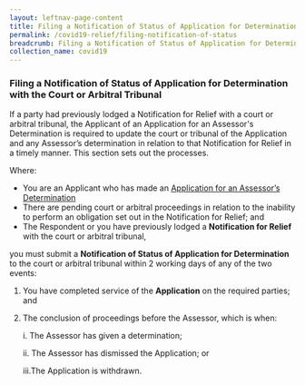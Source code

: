 ```yaml
---
layout: leftnav-page-content
title: Filing a Notification of Status of Application for Determination with the Court or Arbitral Tribunal 
permalink: /covid19-relief/filing-notification-of-status
breadcrumb: Filing a Notification of Status of Application for Determination with the Court or Arbitral Tribunal 
collection_name: covid19
---
```

### Filing a Notification of Status of Application for Determination with the Court or Arbitral Tribunal  ### 

If a party had previously lodged a Notification for Relief with a court or arbitral tribunal, the Applicant of an Application for an Assessor's Determination is required to update the court or tribunal of the Application and any Assessor’s determination in relation to that Notification for Relief in a timely manner.  This section sets out the processes.

Where: 
* You are an Applicant who has made an [Application for an Assessor’s Determination](/covid19-relief/application-for-assessor)
* There are pending court or arbitral proceedings in relation to the inability to perform an obligation set out in the Notification for Relief; and
* The Respondent or you have previously lodged a <b>Notification for Relief</b> with the court or arbitral tribunal, 

you must submit a <b>Notification of Status of Application for Determination</b> to the court or arbitral tribunal within 2 working days of any of the two events: 

1. You have completed service of the <b>Application</b> on the required parties; and
2. The conclusion of proceedings before the Assessor, which is when: 

	i. The Assessor has given a determination;

	ii. The Assessor has dismissed the Application; or

	iii.The Application is withdrawn. 
